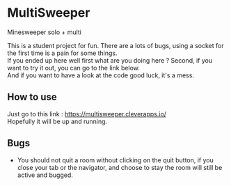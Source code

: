 # MultiSweeper
Minesweeper solo + multi

This is a student project for fun. There are a lots of bugs, using a socket for the first time is a pain for some things. <br>
If you ended up here well first what are you doing here ? Second, if you want to try it out, you can go to the link below. <br>
And if you want to have a look at the code good luck, it's a mess. <br>

## How to use

Just go to this link :
https://multisweeper.cleverapps.io/ <br>
Hopefully it will be up and running.

## Bugs

 - You should not quit a room without clicking on the quit button, if you close your tab or the navigator, and choose to stay the room will still be active and bugged.